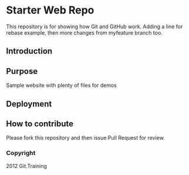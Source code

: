 # Starter Web Repo

This repository is for showing how Git and GitHub work. Adding a line for rebase example, then more changes from myfeature branch too.

## Introduction

## Purpose

Sample website with plenty of files for demos

## Deployment

## How to contribute

Please fork this repository and then issue Pull Request for review. 

### Copyright

2012 Git.Training
